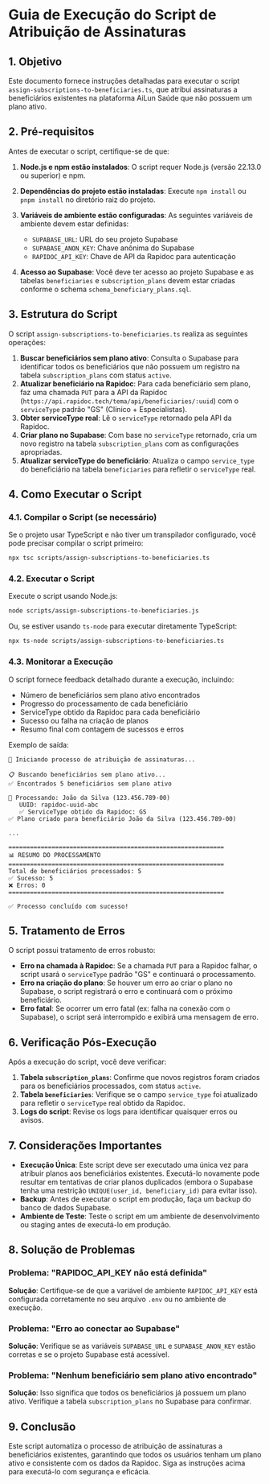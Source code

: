 # Guia de Execução do Script de Atribuição de Assinaturas

## 1. Objetivo

Este documento fornece instruções detalhadas para executar o script `assign-subscriptions-to-beneficiaries.ts`, que atribui assinaturas a beneficiários existentes na plataforma AiLun Saúde que não possuem um plano ativo.

## 2. Pré-requisitos

Antes de executar o script, certifique-se de que:

1.  **Node.js e npm estão instalados**: O script requer Node.js (versão 22.13.0 ou superior) e npm.
2.  **Dependências do projeto estão instaladas**: Execute `npm install` ou `pnpm install` no diretório raiz do projeto.
3.  **Variáveis de ambiente estão configuradas**: As seguintes variáveis de ambiente devem estar definidas:
    *   `SUPABASE_URL`: URL do seu projeto Supabase
    *   `SUPABASE_ANON_KEY`: Chave anônima do Supabase
    *   `RAPIDOC_API_KEY`: Chave de API da Rapidoc para autenticação

4.  **Acesso ao Supabase**: Você deve ter acesso ao projeto Supabase e as tabelas `beneficiaries` e `subscription_plans` devem estar criadas conforme o schema `schema_beneficiary_plans.sql`.

## 3. Estrutura do Script

O script `assign-subscriptions-to-beneficiaries.ts` realiza as seguintes operações:

1.  **Buscar beneficiários sem plano ativo**: Consulta o Supabase para identificar todos os beneficiários que não possuem um registro na tabela `subscription_plans` com status `active`.
2.  **Atualizar beneficiário na Rapidoc**: Para cada beneficiário sem plano, faz uma chamada `PUT` para a API da Rapidoc (`https://api.rapidoc.tech/tema/api/beneficiaries/:uuid`) com o `serviceType` padrão "GS" (Clínico + Especialistas).
3.  **Obter serviceType real**: Lê o `serviceType` retornado pela API da Rapidoc.
4.  **Criar plano no Supabase**: Com base no `serviceType` retornado, cria um novo registro na tabela `subscription_plans` com as configurações apropriadas.
5.  **Atualizar serviceType do beneficiário**: Atualiza o campo `service_type` do beneficiário na tabela `beneficiaries` para refletir o `serviceType` real.

## 4. Como Executar o Script

### 4.1. Compilar o Script (se necessário)

Se o projeto usar TypeScript e não tiver um transpilador configurado, você pode precisar compilar o script primeiro:

```bash
npx tsc scripts/assign-subscriptions-to-beneficiaries.ts
```

### 4.2. Executar o Script

Execute o script usando Node.js:

```bash
node scripts/assign-subscriptions-to-beneficiaries.js
```

Ou, se estiver usando `ts-node` para executar diretamente TypeScript:

```bash
npx ts-node scripts/assign-subscriptions-to-beneficiaries.ts
```

### 4.3. Monitorar a Execução

O script fornece feedback detalhado durante a execução, incluindo:

*   Número de beneficiários sem plano ativo encontrados
*   Progresso do processamento de cada beneficiário
*   ServiceType obtido da Rapidoc para cada beneficiário
*   Sucesso ou falha na criação de planos
*   Resumo final com contagem de sucessos e erros

Exemplo de saída:

```
🚀 Iniciando processo de atribuição de assinaturas...

📋 Buscando beneficiários sem plano ativo...
✅ Encontrados 5 beneficiários sem plano ativo

🔄 Processando: João da Silva (123.456.789-00)
   UUID: rapidoc-uuid-abc
   ✅ ServiceType obtido da Rapidoc: GS
✅ Plano criado para beneficiário João da Silva (123.456.789-00)

...

============================================================
📊 RESUMO DO PROCESSAMENTO
============================================================
Total de beneficiários processados: 5
✅ Sucesso: 5
❌ Erros: 0
============================================================

✅ Processo concluído com sucesso!
```

## 5. Tratamento de Erros

O script possui tratamento de erros robusto:

*   **Erro na chamada à Rapidoc**: Se a chamada `PUT` para a Rapidoc falhar, o script usará o `serviceType` padrão "GS" e continuará o processamento.
*   **Erro na criação do plano**: Se houver um erro ao criar o plano no Supabase, o script registrará o erro e continuará com o próximo beneficiário.
*   **Erro fatal**: Se ocorrer um erro fatal (ex: falha na conexão com o Supabase), o script será interrompido e exibirá uma mensagem de erro.

## 6. Verificação Pós-Execução

Após a execução do script, você deve verificar:

1.  **Tabela `subscription_plans`**: Confirme que novos registros foram criados para os beneficiários processados, com status `active`.
2.  **Tabela `beneficiaries`**: Verifique se o campo `service_type` foi atualizado para refletir o `serviceType` real obtido da Rapidoc.
3.  **Logs do script**: Revise os logs para identificar quaisquer erros ou avisos.

## 7. Considerações Importantes

*   **Execução Única**: Este script deve ser executado uma única vez para atribuir planos aos beneficiários existentes. Executá-lo novamente pode resultar em tentativas de criar planos duplicados (embora o Supabase tenha uma restrição `UNIQUE(user_id, beneficiary_id)` para evitar isso).
*   **Backup**: Antes de executar o script em produção, faça um backup do banco de dados Supabase.
*   **Ambiente de Teste**: Teste o script em um ambiente de desenvolvimento ou staging antes de executá-lo em produção.

## 8. Solução de Problemas

### Problema: "RAPIDOC_API_KEY não está definida"

**Solução**: Certifique-se de que a variável de ambiente `RAPIDOC_API_KEY` está configurada corretamente no seu arquivo `.env` ou no ambiente de execução.

### Problema: "Erro ao conectar ao Supabase"

**Solução**: Verifique se as variáveis `SUPABASE_URL` e `SUPABASE_ANON_KEY` estão corretas e se o projeto Supabase está acessível.

### Problema: "Nenhum beneficiário sem plano ativo encontrado"

**Solução**: Isso significa que todos os beneficiários já possuem um plano ativo. Verifique a tabela `subscription_plans` no Supabase para confirmar.

## 9. Conclusão

Este script automatiza o processo de atribuição de assinaturas a beneficiários existentes, garantindo que todos os usuários tenham um plano ativo e consistente com os dados da Rapidoc. Siga as instruções acima para executá-lo com segurança e eficácia.

